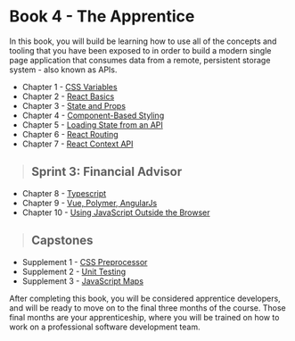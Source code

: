 # Book 4 - The Apprentice

In this book, you will build be learning how to use all of the concepts and tooling that you have been exposed to in order to build a modern single page application that consumes data from a remote, persistent storage system - also known as APIs.

* Chapter 1 - [CSS Variables](./chapters/CSS_VARIABLES.md)
* Chapter 2 - [React Basics](./chapters/REACT_BASICS.md)
* Chapter 3 - [State and Props](./chapters/COMPONENT_STATE_PROPS.md)
* Chapter 4 - [Component-Based Styling](./chapters/COMPONENT_STYLING.md)
* Chapter 5 - [Loading State from an API](./chapters/REACT_INITIAL_STATE.md)
* Chapter 6 - [React Routing](./chapters/REACT_ROUTING.md)
* Chapter 7 - [React Context API](./chapters/REACT_CONTEXT_API.md)

> ## Sprint 3: Financial Advisor

* Chapter 8 - [Typescript](./chapters/TYPESCRIPT.md)
* Chapter 9 - [Vue, Polymer, AngularJs](./chapters/COMPONENT_FRAMEWORKS.md)
* Chapter 10 - [Using JavaScript Outside the Browser](./chapters/NODE_INTRO.md)

> ## **Capstones**

* Supplement 1 - [CSS Preprocessor](./chapters/SASS.md)
* Supplement 2 - [Unit Testing](./chapters/UNIT_TESTING.md)
* Supplement 3 - [JavaScript Maps](./chapters/JS_MAPS.md)

After completing this book, you will be considered apprentice developers, and will be ready to move on to the final three months of the course. Those final months are your apprenticeship, where you will be trained on how to work on a professional software development team.
